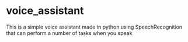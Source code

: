 # voice_assistant
This is a simple voice assistant made in python using SpeechRecognition that can perform a number of tasks when you speak
